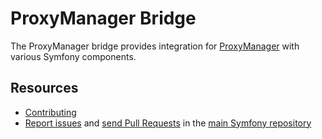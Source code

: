 ProxyManager Bridge
===================

The ProxyManager bridge provides integration for [ProxyManager][1] with various
Symfony components.

Resources
---------

 * [Contributing](https://symfony.com/doc/current/contributing/index.html)
 * [Report issues](https://github.com/symfony/symfony/issues) and
   [send Pull Requests](https://github.com/symfony/symfony/pulls)
   in the [main Symfony repository](https://github.com/symfony/symfony)

[1]: https://github.com/FriendsOfPHP/proxy-manager-lts

